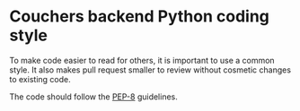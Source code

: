 # Couchers backend Python coding style

To make code easier to read for others, it is important to use a
common style. It also makes pull request smaller to review without
cosmetic changes to existing code.

The code should follow the
[PEP-8](https://www.python.org/dev/peps/pep-0008/) guidelines.
